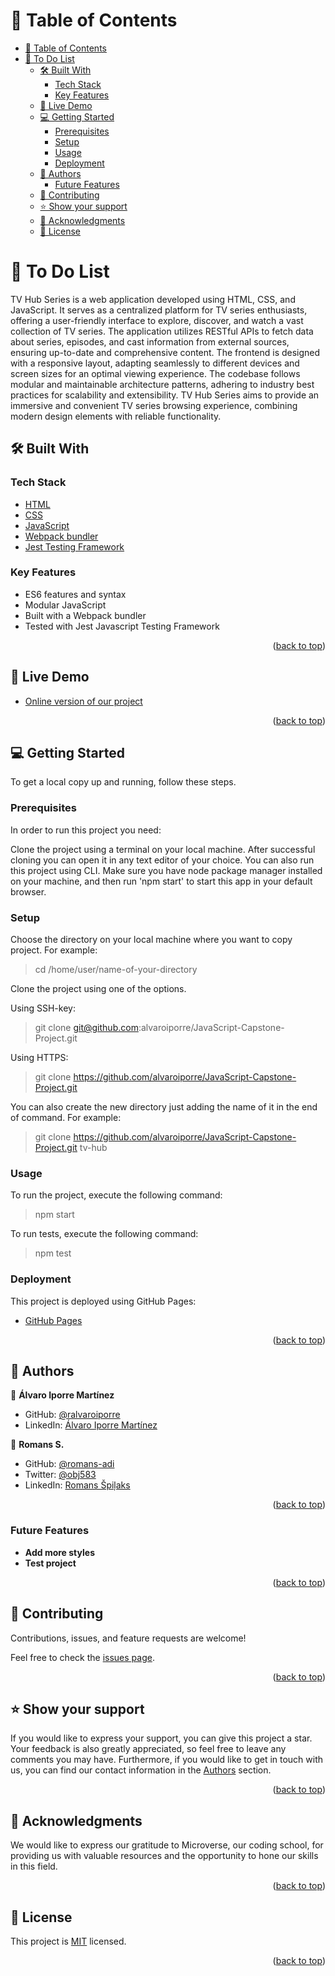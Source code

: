 <a name="readme-top"></a>

<!-- TABLE OF CONTENTS -->

# 📗 Table of Contents

- [📗 Table of Contents](#-table-of-contents)
- [📖 To Do List](#-to-do-list)
  - [🛠 Built With ](#-built-with-)
    - [Tech Stack ](#tech-stack-)
    - [Key Features ](#key-features-)
  - [:rocket: Live Demo ](#rocket-live-demo-)
  - [💻 Getting Started ](#-getting-started-)
    - [Prerequisites](#prerequisites)
    - [Setup](#setup)
    - [Usage](#usage)
    - [Deployment](#deployment)
  - [👥 Authors ](#-authors-)
    - [Future Features ](#future-features-)
  - [🤝 Contributing ](#-contributing-)
  - [⭐️ Show your support ](#️-show-your-support-)
  - [🙏 Acknowledgments ](#-acknowledgments-)
  - [📝 License ](#-license-)

<!-- PROJECT DESCRIPTION -->

# 📖 <a name="about-project">To Do List</a>

TV Hub Series is a web application developed using HTML, CSS, and JavaScript. It serves as a centralized platform for TV series enthusiasts, offering a user-friendly interface to explore, discover, and watch a vast collection of TV series. The application utilizes RESTful APIs to fetch data about series, episodes, and cast information from external sources, ensuring up-to-date and comprehensive content. The frontend is designed with a responsive layout, adapting seamlessly to different devices and screen sizes for an optimal viewing experience. The codebase follows modular and maintainable architecture patterns, adhering to industry best practices for scalability and extensibility. TV Hub Series aims to provide an immersive and convenient TV series browsing experience, combining modern design elements with reliable functionality.

## 🛠 Built With <a name="built-with"></a>

### Tech Stack <a name="tech-stack"></a>

  <ul>
    <li><a href="https://html.spec.whatwg.org/multipage/">HTML</a></li>
   <li><a href="https://www.w3.org/TR/CSS/#css">CSS</a></li>
   <li><a href="https://www.javascript.com/">JavaScript</a></li>
   <li><a href="https://webpack.js.org/">Webpack bundler</a></li>
   <li><a href="https://webpack.js.org/">Jest Testing Framework</a></li>
  </ul>

<!-- Features -->

### Key Features <a name="key-features"></a>

<ul>
  <li>ES6 features and syntax</li>
  <li>Modular JavaScript</li>
  <li>Built with a Webpack bundler</li>
  <li>Tested with Jest Javascript Testing Framework</li>
</ul>

<p align="right">(<a href="#readme-top">back to top</a>)</p>

<!-- LIVE DEMO -->

## :rocket: Live Demo <a name="key-features"></a>

- [Online version of our project](https://alvaroiporre.github.io/JavaScript-Capstone-Project/)

<p align="right">(<a href="#readme-top">back to top</a>)</p>

<!-- GETTING STARTED -->

## 💻 Getting Started <a name="getting-started"></a>

To get a local copy up and running, follow these steps.

### Prerequisites

In order to run this project you need:

Clone the project using a terminal on your local machine. After successful cloning you can open it in any text editor of your choice.
You can also run this project using CLI. Make sure you have node package manager installed on your machine, and then run 'npm start' to start this app in your default browser.

### Setup

Choose the directory on your local machine where you want to copy project. For example:

> cd /home/user/name-of-your-directory

Clone the project using one of the options.

Using SSH-key:

> git clone git@github.com:alvaroiporre/JavaScript-Capstone-Project.git

Using HTTPS:

> git clone https://github.com/alvaroiporre/JavaScript-Capstone-Project.git

You can also create the new directory just adding the name of it in the end of command. For example:

> git clone https://github.com/alvaroiporre/JavaScript-Capstone-Project.git tv-hub

### Usage

To run the project, execute the following command:

> npm start

To run tests, execute the following command:

> npm test

### Deployment

This project is deployed using GitHub Pages:

- [GitHub Pages](https://pages.github.com/)

<p align="right">(<a href="#readme-top">back to top</a>)</p>

<!-- AUTHORS -->

## 👥 Authors <a name="authors"></a>

👤 **Álvaro Iporre Martínez**

- GitHub: [@ralvaroiporre](https://github.com/alvaroiporre)
- LinkedIn: [Álvaro Iporre Martínez](https://www.linkedin.com/in/%C3%A1lvaro-iporre-mart%C3%ADnez-5b05bb141/)

👤 **Romans S.**

- GitHub: [@romans-adi](https://github.com/romans-adi/)
- Twitter: [@obj583](https://twitter.com/obj583/)
- LinkedIn: [Romans Špiļaks](https://www.linkedin.com/in/obj513/)

<p align="right">(<a href="#readme-top">back to top</a>)</p>

<!-- Future Features -->

### Future Features <a name="future-features"></a>

- **Add more styles**
- **Test project**

<p align="right">(<a href="#readme-top">back to top</a>)</p>

<!-- CONTRIBUTING -->

## 🤝 Contributing <a name="contributing"></a>

Contributions, issues, and feature requests are welcome!

Feel free to check the [issues page](../../issues/).

<p align="right">(<a href="#readme-top">back to top</a>)</p>

<!-- SUPPORT -->

## ⭐️ Show your support <a name="support"></a>

If you would like to express your support, you can give this project a star. Your feedback is also greatly appreciated, so feel free to leave any comments you may have. Furthermore, if you would like to get in touch with us, you can find our contact information in the <a href="#authors">Authors</a> section.

<p align="right">(<a href="#readme-top">back to top</a>)</p>

<!-- ACKNOWLEDGEMENTS -->

## 🙏 Acknowledgments <a name="acknowledgements"></a>

We would like to express our gratitude to Microverse, our coding school, for providing us with valuable resources and the opportunity to hone our skills in this field.

<p align="right">(<a href="#readme-top">back to top</a>)</p>


<!-- LICENSE -->

## 📝 License <a name="license"></a>

This project is [MIT](LICENSE) licensed.

<p align="right">(<a href="#readme-top">back to top</a>)</p>
